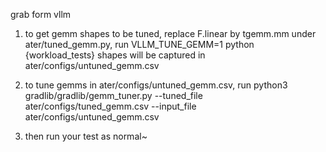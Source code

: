 grab form vllm

1. to get gemm shapes to be tuned, replace F.linear by tgemm.mm under ater/tuned_gemm.py, 
run
    VLLM_TUNE_GEMM=1 python {workload_tests}
shapes will be captured in ater/configs/untuned_gemm.csv

2. to tune gemms in ater/configs/untuned_gemm.csv,
run 
    python3 gradlib/gradlib/gemm_tuner.py --tuned_file ater/configs/tuned_gemm.csv  --input_file ater/configs/untuned_gemm.csv

3. then run your test as normal~